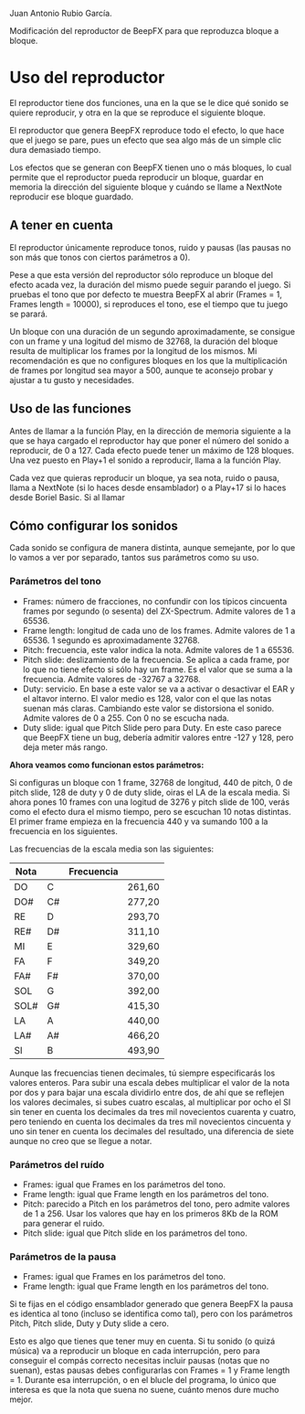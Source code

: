Juan Antonio Rubio García.

Modificación del reproductor de BeepFX para que reproduzca bloque a bloque.

# Uso del reproductor

El reproductor tiene dos funciones, una en la que se le dice qué sonido se quiere reproducir, y otra en la que se reproduce el siguiente bloque.

El reproductor que genera BeepFX reproduce todo el efecto, lo que hace que el juego se pare, pues un efecto que sea algo más de un simple clic dura demasiado tiempo.

Los efectos que se generan con BeepFX tienen uno o más bloques, lo cual permite que el reproductor pueda reproducir un bloque, guardar en memoria la dirección del siguiente bloque y cuándo se llame a NextNote reproducir ese bloque guardado.

## A tener en cuenta

El reproductor únicamente reproduce tonos, ruido y pausas (las pausas no son más que tonos con ciertos parámetros a 0).

Pese a que esta versión del reproductor sólo reproduce un bloque del efecto acada vez, la duración del mismo puede seguir parando el juego. Si pruebas el tono que por defecto te muestra BeepFX al abrir (Frames = 1, Frames length = 10000), si reproduces el tono, ese el tiempo que tu juego se parará.

Un bloque con una duración de un segundo aproximadamente, se consigue con un frame y una logitud del mismo de 32768, la duración del bloque resulta de multiplicar los frames por la longitud de los mismos. Mi recomendación es que no configures bloques en los que la multiplicación de frames por longitud sea mayor a 500, aunque te aconsejo probar y ajustar a tu gusto y necesidades.

## Uso de las funciones

Antes de llamar a la función Play, en la dirección de memoria siguiente a la que se haya cargado el reproductor hay que poner el número del sonido a reproducir, de 0 a 127. Cada efecto puede tener un máximo de 128 bloques. Una vez puesto en Play+1 el sonido a reproducir, llama a la función Play.

Cada vez que quieras reproducir un bloque, ya sea nota, ruido o pausa, llama a NextNote (si lo haces desde ensamblador) o a Play+17 si lo haces desde Boriel Basic. Si al llamar 

## Cómo configurar los sonidos

Cada sonido se configura de manera distinta, aunque semejante, por lo que lo vamos a ver por separado, tantos sus parámetros como su uso.

### Parámetros del tono

* Frames: número de fracciones, no confundir con los típicos cincuenta frames por segundo (o sesenta) del ZX-Spectrum. Admite valores de 1 a 65536.
* Frame length: longitud de cada uno de los frames. Admite valores de 1 a 65536. 1 segundo es aproximadamente 32768.
* Pitch: frecuencia, este valor indica la nota. Admite valores de 1 a 65536.
* Pitch slide: deslizamiento de la frecuencia. Se aplica a cada frame, por lo que no tiene efecto si sólo hay un frame. Es el valor que se suma a la frecuencia. Admite valores de -32767 a 32768.
* Duty: servicio. En base a este valor se va a activar o desactivar el EAR y el altavor interno. El valor medio es 128, valor con el que las notas suenan más claras. Cambiando este valor se distorsiona el sonido. Admite valores de 0  a 255. Con 0 no se escucha nada.
* Duty slide: igual que Pitch Slide pero para Duty. En este caso parece que BeepFX tiene un bug, debería admitir valores entre -127 y 128, pero deja meter más rango.


**Ahora veamos como funcionan estos parámetros:**

Si configuras un bloque con 1 frame, 32768 de longitud, 440 de pitch, 0 de pitch slide, 128 de duty y 0 de duty slide, oiras el LA de la escala media. Si ahora pones 10 frames con una logitud de 3276 y pitch slide de 100, verás como el efecto dura el mismo tiempo, pero se escuchan 10 notas distintas. El primer frame empieza en la frecuencia 440 y va sumando 100 a la frecuencia en los siguientes.

Las frecuencias de la escala media son las siguientes:

| Nota |   | Frecuencia | |
| - | - | - | - |
| DO | C | | 261,60 |
| DO# | C# | | 277,20 |
| RE | D | | 293,70 |
| RE# | D# | | 311,10 |
| MI | E | | 329,60 |
| FA | F | | 349,20 |
| FA# | F# | | 370,00 |
| SOL | G | | 392,00 |
| SOL# | G# | | 415,30 |
| LA | A | | 440,00 |
| LA# | A# | | 466,20 |
| SI | B | | 493,90 |

Aunque las frecuencias tienen decimales, tú siempre especificarás los valores enteros. Para subir una escala debes multiplicar el valor de la nota por dos y para bajar una escala dividirlo entre dos, de ahí que se reflejen los valores decimales, si subes cuatro escalas, al multiplicar por ocho el SI sin tener en cuenta los decimales da tres mil novecientos cuarenta y cuatro, pero teniendo en cuenta los decimales da tres mil novecientos cincuenta y uno sin tener en cuenta los decimales del resultado, una diferencia de siete aunque no creo que se llegue a notar.

### Parámetros del ruído

* Frames: igual que Frames en los parámetros del tono.
* Frame length: igual que Frame length en los parámetros del tono.
* Pitch: parecido a Pitch en los parámetros del tono, pero admite valores de 1 a 256. Usar los valores que hay en los primeros 8Kb de la ROM para generar el ruido.
* Pitch slide: igual que Pitch slide en los parámetros del tono.

### Parámetros de la pausa

* Frames: igual que Frames en los parámetros del tono.
* Frame length: igual que Frame length en los parámetros del tono.

Si te fijas en el código ensamblador generado que genera BeepFX la pausa es identica al tono (incluso se identifica como tal), pero con los parámetros Pitch, Pitch slide, Duty y Duty slide a cero.

Esto es algo que tienes que tener muy en cuenta. Si tu sonido (o quizá música) va a reproducir un bloque en cada interrupción, pero para conseguir el compás correcto necesitas incluir pausas (notas que no suenan), estas pausas debes configurarlas con Frames = 1 y Frame length = 1. Durante esa interrupción, o en el blucle del programa, lo único que interesa es que la nota que suena no suene, cuánto menos dure mucho mejor.